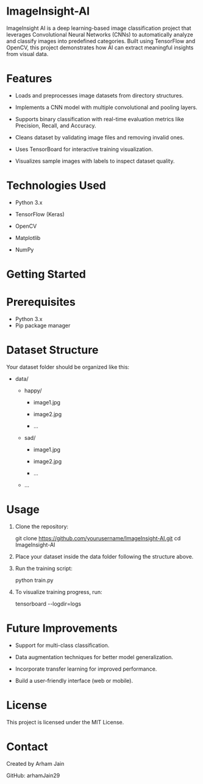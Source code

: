 # ImageInsight-AI
ImageInsight AI is a deep learning-based image classification project that leverages Convolutional Neural Networks (CNNs) to automatically analyze and classify images into predefined categories. Built using TensorFlow and OpenCV, this project demonstrates how AI can extract meaningful insights from visual data.

# Features
- Loads and preprocesses image datasets from directory structures.

- Implements a CNN model with multiple convolutional and pooling layers.

- Supports binary classification with real-time evaluation metrics like Precision, Recall, and Accuracy.

- Cleans dataset by validating image files and removing invalid ones.

- Uses TensorBoard for interactive training visualization.

- Visualizes sample images with labels to inspect dataset quality.

# Technologies Used
- Python 3.x

- TensorFlow (Keras)

- OpenCV

- Matplotlib

- NumPy


# Getting Started

# Prerequisites
  - Python 3.x
  - Pip package manager


# Dataset Structure
Your dataset folder should be organized like this:

- data/

  - happy/

    - image1.jpg

    - image2.jpg

    - ...

  - sad/

    - image1.jpg

    - image2.jpg

    - ...

  - ...


# Usage
1. Clone the repository:

   git clone https://github.com/yourusername/ImageInsight-AI.git
   cd ImageInsight-AI

2. Place your dataset inside the data folder following the structure above.

3. Run the training script:

   python train.py

4. To visualize training progress, run:

   tensorboard --logdir=logs

# Future Improvements
- Support for multi-class classification.

- Data augmentation techniques for better model generalization.

- Incorporate transfer learning for improved performance.

- Build a user-friendly interface (web or mobile).

# License
This project is licensed under the MIT License.

# Contact
Created by Arham Jain

GitHub: arhamJain29




